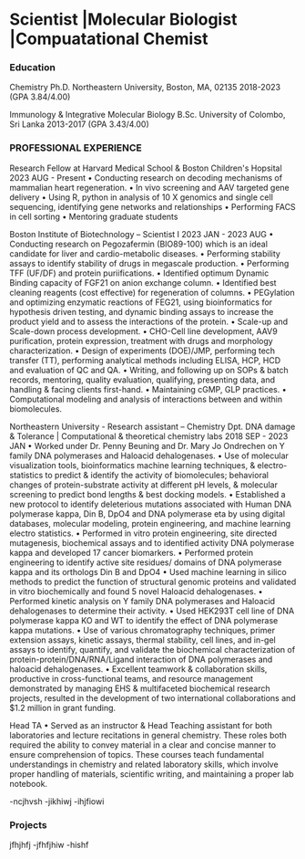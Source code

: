 # Scientist |Molecular Biologist |Compuatational Chemist

### Education
Chemistry Ph.D.
Northeastern University,
Boston, MA, 02135
2018-2023 (GPA 3.84/4.00)

Immunology & Integrative Molecular Biology B.Sc.
University of Colombo,
Sri Lanka
2013-2017 (GPA 3.43/4.00)

### PROFESSIONAL EXPERIENCE
Research Fellow at Harvard Medical School & Boston Children's Hopsital     2023 AUG - Present
•	Conducting research on decoding mechanisms of mammalian heart regeneration.
•	In vivo screening and AAV targeted gene delivery
•	Using R, python in analysis of 10 X genomics and single cell sequencing, identifying gene networks and relationships
•	Performing FACS in cell sorting
•	Mentoring graduate students

Boston Institute of Biotechnology – Scientist I     2023 JAN - 2023 AUG
•	Conducting research on Pegozafermin (BIO89-100) which is an ideal candidate for liver and cardio-metabolic diseases.
•	Performing stability assays to identify stability of drugs in megascale production.
•	Performing TFF (UF/DF) and protein puriifications.
•	Identified optimum Dynamic Binding capacity of FGF21 on anion exchange column.
•	Identified best cleaning reagents (cost effective) for regeneration of columns.
•	PEGylation and optimizing enzymatic reactions of FEG21, using bioinformatics for hypothesis driven testing, and dynamic binding assays to increase the product yield and to assess the interactions of the protein.
•	Scale-up and Scale-down process development. 
•	CHO-Cell line development, AAV9 purification, protein expression, treatment with drugs and morphology characterization. 
•	Design of experiments (DOE)/JMP, performing tech transfer (TT), performing analytical methods including ELISA, HCP, HCD and evaluation of QC and QA.
•	 Writing, and following up on SOPs & batch records, mentoring, quality evaluation, qualifying, presenting data, and handling & facing clients first-hand. 
•	Maintaining cGMP, GLP practices.
•	Computational modeling and analysis of interactions between and within biomolecules.

Northeastern University - Research assistant – Chemistry Dpt. 
DNA damage & Tolerance | Computational & theoretical chemistry labs     2018 SEP - 2023 JAN
•	Worked under Dr. Penny Beuning and Dr. Mary Jo Ondrechen on Y family DNA polymerases and Haloacid dehalogenases.
•	Use of molecular visualization tools, bioinformatics machine learning techniques, & electro-statistics to predict & identify the activity of biomolecules; behavioral changes of protein-substrate activity at different pH levels, & molecular screening to predict bond lengths & best docking models. 
•	Established a new protocol to identify deleterious mutations associated with Human DNA polymerase kappa, Din B, DpO4 and DNA polymerase eta by using digital databases, molecular modeling, protein engineering, and machine learning electro statistics.
•	Performed in vitro protein engineering, site directed mutagenesis, biochemical assays and to identified activity DNA polymerase kappa and developed 17 cancer biomarkers.
•	Performed protein engineering to identify active site residues/ domains of DNA polymerase kappa and its orthologs Din B and DpO4 
•	Used machine learning in silico methods to predict the function of structural genomic proteins and validated in vitro biochemically and found 5 novel Haloacid dehalogenases. 
•	Performed kinetic analysis on Y family DNA polymerases and Haloacid dehalogenases to determine their activity.
•	Used HEK293T cell line of DNA polymerase kappa KO and WT to identify the effect of DNA polymerase kappa mutations. 
•	Use of various chromatography techniques, primer extension assays, kinetic assays, thermal stability, cell lines, and in-gel assays to identify, quantify, and validate the biochemical characterization of protein-protein/DNA/RNA/Ligand interaction of DNA polymerases and haloacid dehalogenases.
•	Excellent teamwork & collaboration skills, productive in cross-functional teams, and resource management demonstrated by managing EHS & multifaceted biochemical research projects, resulted in the development of two international collaborations and $1.2 million in grant funding.

Head TA
•	Served as an instructor & Head Teaching assistant for both laboratories and lecture recitations in general chemistry. These roles both required the ability to convey material in a clear and concise manner to ensure comprehension of topics. These courses teach fundamental understandings in chemistry and related laboratory skills, which involve proper handling of materials, scientific writing, and maintaining a proper lab notebook.





-ncjhvsh
-jikhiwj
-ihjfiowi

### Projects
jfhjhfj
-jfhfjhiw
-hishf
